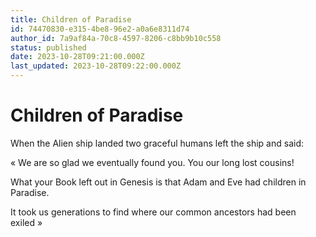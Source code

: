 ```yaml
---
title: Children of Paradise
id: 74470830-e315-4be8-96e2-a0a6e8311d74
author_id: 7a9af84a-70c8-4597-8206-c8bb9b10c558
status: published
date: 2023-10-28T09:21:00.000Z
last_updated: 2023-10-28T09:22:00.000Z
---
```


# Children of Paradise


When the Alien ship landed two graceful humans left the ship and said:

« We are so glad we eventually found you. You our long lost cousins!

What your Book left out in Genesis is that Adam and Eve had children in Paradise. 

It took us generations to find where our common ancestors had been exiled »
